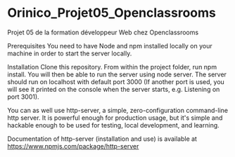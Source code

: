 # Orinico_Projet05_Openclassrooms
Projet 05 de la formation développeur Web chez Openclassrooms

Prerequisites
You need to have Node and npm installed locally on your machine in order to start the server locally.

Installation
Clone this repository. From within the project folder, run npm install. You will then be able to run the server using node server. The server should run on localhost with default port 3000 (If another port is used, you will see it printed on the console when the server starts, e.g. Listening on port 3001).

You can as well use http-server, a simple, zero-configuration command-line http server. It is powerful enough for production usage, but it's simple and hackable enough to be used for testing, local development, and learning.

Documentation of http-server (installation and use) is available at https://www.npmjs.com/package/http-server
